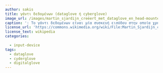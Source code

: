 ```yaml
---
author: sakis
title: γάντι δεδομένων (dataglove ή cyberglove)
image_url: /images/martin_sjardijn_creëert_met_dataglove_en_head-mounted_display_weightless_sculpture.jpg
caption: ': Το γάντι δεδομένων είναι μία συσκευή εισόδου στην οποία χρησιμοποιούνται αισθητήρες για την ανίχνευση της σχετικής θέσης των δακτύλων του χεριού ενός χρήστη.'
license_url: 'https://commons.wikimedia.org/wiki/File:Martin_Sjardijn_cre%C3%ABert_met_Dataglove_en_Head-Mounted_display_Weightless_Sculpture.jpg'
license_text: wikipedia
categories:
  
  - input-device
tags:
  - dataglove
  - cyderglove
  - digitalglove
---
```

